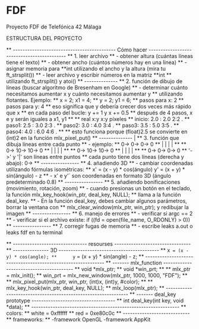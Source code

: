 # FDF
Proyecto FDF de Telefónica 42 Málaga

ESTRUCTURA DEL PROYECTO

** ------------------------------------------- Cómo hacer -------------------------------------------
** 1. leer archivo
**      - obtener altura (cuántas líneas tiene el texto)
**      - obtener ancho (cuántos números hay en una línea)
**      - asignar memoria para **int utilizando el ancho y la altura (mira tu ft_strsplit())
**      - leer archivo y escribir números en la matriz **int
**          utilizando ft_strsplit() y atoi()
**	--------------
** 2. función de dibujo de líneas (buscar algoritmo de Bresenham en Google)
**       - determinar cuánto necesitamos aumentar x y cuánto necesitamos aumentar y
**          utilizando flotantes. Ejemplo:
**              x = 2; x1 = 4;
**              y = 2; y1 = 6;
**              pasos para x: 2
**              pasos para y: 4
**              eso significa que y debería crecer dos veces más rápido que x
**              en cada paso del bucle: y += 1 y x += 0.5
**              después de 4 pasos, x e y serán iguales a x1, y1
**
**                  real x:y        x:y     píxeles
**      inicio:     2.0 : 2.0       2:2     .
**      paso1:      2.5 : 3.0       2:3     .
**      paso2:      3.0 : 4.0       3:4      .
**      paso3:      3.5 : 5.0       3:5      .
**      paso4:      4.0 : 6.0       4:6       .
**
**              esto funciona porque (float)2.5 se convierte en (int)2 en la función mlx_pixel_put()
** --------------                                                                  |
** 3. función que dibuja líneas entre cada punto
**      - ejemplo:
**              0->     0->     0->     0
**              |       |       |       |
**
**              0->     10->    10->    0
**              |       |       |       |
**
**              0->     10->    10->    0
**              |       |       |       |
**
**              0->     0->     0->     0
**          '->' y '|' son líneas entre puntos
**          cada punto tiene dos líneas (derecha y abajo): 0->
** ----------------
** 4. añadiendo 3D
**      - cambiar coordenadas utilizando fórmulas isométricas:
**          x' = (x - y) * cos(ángulo) 
            y' = (x + y) * sin(ángulo) - z
**      - x' e y'` son coordenadas en formato 3D (ángulo predeterminado 0.8)
**	----------------
**  5. añadiendo bonificaciones (movimiento, rotación, zoom)
**      - cuando presionas un botón en el teclado, la función mlx_key_hook(win_ptr, deal_key, NULL);
**          llama a la función deal_key.
**      - En la función deal_key, debes cambiar algunos parámetros, borrar la ventana con
**          mlx_clear_window(mlx_ptr, win_ptr); y redibujar la imagen
** ----------------
**  6. manejo de errores
**      - verificar si argc == 2
**      - verificar si el archivo existe: if ((fd = open(file_name, O_RDONLY) > 0))
** ----------------
**  7. corregir fugas de memoria
**      - escribe leaks a.out o leaks fdf en tu terminal



**  ------------------------------- resourses --------------------------------
**	--------------- 3D ------------------------------------------
**		x` = (x - y) * cos(angle);
**		y` = (x + y) * sin(angle) - z;
**	-------------------------------------------------------------
** 	------- mlx_function ----------------------------------------
**		void *mlx_ptr;
**		void *win_prt;
**
**		mlx_ptr = mlx_init();
**		win_prt = mlx_new_window(mlx_ptr, 1000, 1000, "FDF");
**
**		mlx_pixel_put(mlx_ptr, win_ptr, (int)x, (int)y, #color);
**
**		mlx_key_hook(win_ptr, deal_key, NULL);
**		mlx_loop(mlx_ptr);
**	--------------------------------------------------------------
**	------- deal_key prototype -----------------------------------
**		int		deal_key(int key, void *data);
**	--------------------------------------------------------------
**	colors:
**		white = 0xffffff
**		red = 0xe80c0c
**	----------------------------
**	frameworks:
**		-framework OpenGL -framework AppKit
